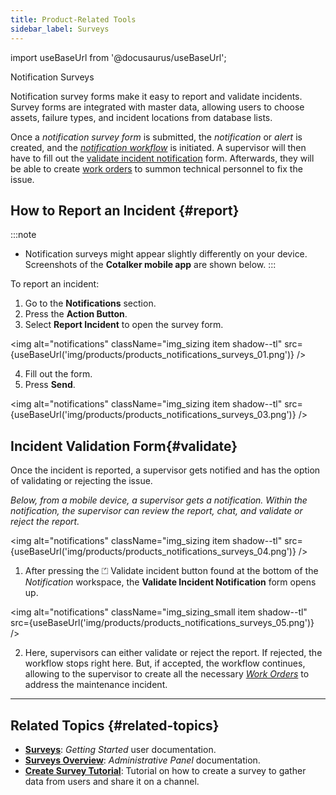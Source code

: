 ```yaml
---
title: Product-Related Tools
sidebar_label: Surveys
---
```


import useBaseUrl from '@docusaurus/useBaseUrl'; 

<span className="hero__title">Notification Surveys</span>

Notification survey forms make it easy to report and validate incidents. Survey forms are integrated with master data, allowing users to choose assets, failure types, and incident locations from database lists.

Once a _notification survey form_ is submitted, the _notification_ or _alert_ is created, and the [_notification workflow_](/docs/products/workflows/notifications/workflow) is initiated. A supervisor will then have to fill out the [validate incident notification](#validate) form. Afterwards, they will be able to create [work orders](/docs/products/workflows/work_orders/overview) to summon technical personnel to fix the issue.

## How to Report an Incident {#report}

:::note
- Notification surveys might appear slightly differently on your device. Screenshots of the **Cotalker mobile app** are shown below.
:::

To report an incident:

<div className="margin-left--lg">

1. Go to the **Notifications** section.
2. Press the **Action Button**.
3. Select **Report Incident** to open the survey form.

</div>

<img alt="notifications" className="img_sizing item shadow--tl" src={useBaseUrl('img/products/products_notifications_surveys_01.png')} />
<br/>

<div className="margin-left--lg">

4. Fill out the form.
5. Press **Send**.

</div>

<img alt="notifications" className="img_sizing item shadow--tl" src={useBaseUrl('img/products/products_notifications_surveys_03.png')} />
<br/>

## Incident Validation Form{#validate}

Once the incident is reported, a supervisor gets notified and has the option of validating or rejecting the issue.

_Below, from a mobile device, a supervisor gets a notification. Within the notification, the supervisor can review the report, chat, and validate or reject the report._

<img alt="notifications" className="img_sizing item shadow--tl" src={useBaseUrl('img/products/products_notifications_surveys_04.png')} />
<br/>

<div className="margin-left--lg">

1. After pressing the <span className="badge badge--success">⏍ Validate incident</span> button found at the bottom of the _Notification_ workspace, the **Validate Incident Notification** form opens up. 

</div>

<img alt="notifications" className="img_sizing_small item shadow--tl" src={useBaseUrl('img/products/products_notifications_surveys_05.png')} />
<br/>

<div className="margin-left--lg">

2. Here, supervisors can either validate or reject the report. If rejected, the workflow stops right here. But, if accepted, the workflow continues, allowing to the supervisor to create all the necessary [_Work Orders_](/docs/products/workflows/work_orders/overview) to address the maintenance incident.

</div>

---

## Related Topics {#related-topics}
- [**Surveys**](/docs/documentation/client/surveys): _Getting Started_ user documentation.
- [**Surveys Overview**](/docs/documentation/admin/survey/survey_overview): _Administrative Panel_ documentation.
- [**Create Survey Tutorial**](/docs/tutorials/basic/create_survey): Tutorial on how to create a survey to gather data from users and share it on a channel.